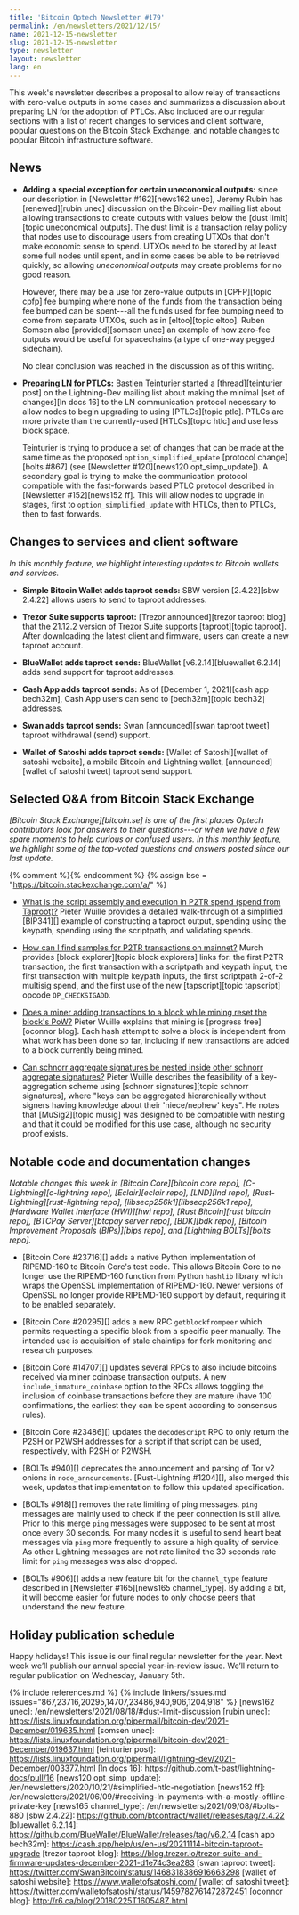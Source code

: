```yaml
---
title: 'Bitcoin Optech Newsletter #179'
permalink: /en/newsletters/2021/12/15/
name: 2021-12-15-newsletter
slug: 2021-12-15-newsletter
type: newsletter
layout: newsletter
lang: en
---
```

This week's newsletter describes a proposal to allow relay of
transactions with zero-value outputs in some cases and summarizes a
discussion about preparing LN for the adoption of PTLCs.  Also included
are our regular sections with a list of recent changes to services and
client software, popular questions on the Bitcoin Stack Exchange, and
notable changes to popular Bitcoin infrastructure software.

## News

- **Adding a special exception for certain uneconomical outputs:**
  since our description in [Newsletter #162][news162 unec], Jeremy Rubin
  has [renewed][rubin unec] discussion on the Bitcoin-Dev mailing list
  about allowing transactions to create outputs with values below the
  [dust limit][topic uneconomical outputs].  The dust limit is a
  transaction relay policy that nodes use to discourage users from
  creating UTXOs that don't make economic sense to spend.  UTXOs need to
  be stored by at least some full nodes until spent, and in some cases
  be able to be retrieved quickly, so allowing *uneconomical outputs*
  may create problems for no good reason.

  However, there may be a use for zero-value outputs in [CPFP][topic
  cpfp] fee bumping where none of the funds from the transaction
  being fee bumped can be spent---all the funds used for fee bumping
  need to come from separate UTXOs, such as in [eltoo][topic eltoo].
  Ruben Somsen also [provided][somsen unec] an example of how zero-fee
  outputs would be useful for spacechains (a type of one-way pegged
  sidechain).

  No clear conclusion was reached in the discussion as of this
  writing.

- **Preparing LN for PTLCs:** Bastien Teinturier started a
  [thread][teinturier post] on the Lightning-Dev mailing list about
  making the minimal [set of changes][ln docs 16] to the LN
  communication protocol necessary to allow nodes to begin upgrading to
  using [PTLCs][topic ptlc].  PTLCs are more private than the
  currently-used [HTLCs][topic htlc] and use less block space.

  Teinturier is trying to produce a set of changes that can be made at
  the same time as the proposed `option_simplified_update`
  [protocol change][bolts #867] (see [Newsletter #120][news120
  opt_simp_update]).  A secondary goal is trying to make the
  communication protocol compatible with the fast-forwards based PTLC
  protocol described in [Newsletter #152][news152 ff].  This will allow
  nodes to upgrade in stages, first to `option_simplified_update` with
  HTLCs, then to PTLCs, then to fast forwards.

## Changes to services and client software

*In this monthly feature, we highlight interesting updates to Bitcoin
wallets and services.*

- **Simple Bitcoin Wallet adds taproot sends:**
  SBW version [2.4.22][sbw 2.4.22] allows users to send to taproot addresses.

- **Trezor Suite supports taproot:**
  [Trezor announced][trezor taproot blog] that the 21.12.2 version of Trezor
  Suite supports [taproot][topic taproot]. After downloading the latest client
  and firmware, users can create a new taproot account.

- **BlueWallet adds taproot sends:**
  BlueWallet [v6.2.14][bluewallet 6.2.14] adds send support for taproot addresses.

- **Cash App adds taproot sends:**
  As of [December 1, 2021][cash app bech32m], Cash App users can send to
  [bech32m][topic bech32] addresses.

- **Swan adds taproot sends:**
  Swan [announced][swan taproot tweet] taproot withdrawal (send) support.

- **Wallet of Satoshi adds taproot sends:**
  [Wallet of Satoshi][wallet of satoshi website], a mobile Bitcoin and Lightning
  wallet, [announced][wallet of satoshi tweet] taproot send support.

## Selected Q&A from Bitcoin Stack Exchange

*[Bitcoin Stack Exchange][bitcoin.se] is one of the first places Optech
contributors look for answers to their questions---or when we have a
few spare moments to help curious or confused users.  In
this monthly feature, we highlight some of the top-voted questions and
answers posted since our last update.*

{% comment %}<!-- https://bitcoin.stackexchange.com/search?tab=votes&q=created%3a1m..%20is%3aanswer -->{% endcomment %}
{% assign bse = "https://bitcoin.stackexchange.com/a/" %}

- [What is the script assembly and execution in P2TR spend (spend from Taproot)?]({{bse}}111098)
  Pieter Wuille provides a detailed walk-through of a simplified [BIP341][]
  example of constructing a taproot output, spending using the keypath, spending
  using the scriptpath, and validating spends.

- [How can I find samples for P2TR transactions on mainnet?]({{bse}}110995)
  Murch provides [block explorer][topic block explorers] links for: the first P2TR
  transaction, the first transaction with a scriptpath and keypath input, the first
  transaction with multiple keypath inputs, the first scriptpath 2-of-2 multisig
  spend, and the first use of the new [tapscript][topic tapscript] opcode `OP_CHECKSIGADD`.

- [Does a miner adding transactions to a block while mining reset the block's PoW?]({{bse}}110903)
  Pieter Wuille explains that mining is [progress free][oconnor blog]. Each hash
  attempt to solve a block is independent from what work has been done so far,
  including if new transactions are added to a block currently being mined.

- [Can schnorr aggregate signatures be nested inside other schnorr aggregate signatures?]({{bse}}110862)
  Pieter Wuille describes the feasibility of a key-aggregation scheme using
  [schnorr signatures][topic schnorr signatures], where "keys can be aggregated
  hierarchically without signers having knowledge about their 'niece/nephew'
  keys". He notes that [MuSig2][topic musig] was designed to be compatible with
  nesting and that it could be modified for this use case, although no security
  proof exists.

## Notable code and documentation changes

*Notable changes this week in [Bitcoin Core][bitcoin core repo],
[C-Lightning][c-lightning repo], [Eclair][eclair repo], [LND][lnd repo],
[Rust-Lightning][rust-lightning repo], [libsecp256k1][libsecp256k1
repo], [Hardware Wallet Interface (HWI)][hwi repo],
[Rust Bitcoin][rust bitcoin repo], [BTCPay Server][btcpay server repo],
[BDK][bdk repo], [Bitcoin Improvement Proposals (BIPs)][bips repo], and
[Lightning BOLTs][bolts repo].*

- [Bitcoin Core #23716][] adds a native Python implementation of
  RIPEMD-160 to Bitcoin Core's test code.  This allows Bitcoin Core to
  no longer use the RIPEMD-160 function from Python `hashlib` library
  which wraps the OpenSSL implementation of RIPEMD-160.  Newer versions
  of OpenSSL no longer provide RIPEMD-160 support by default, requiring
  it to be enabled separately.

- [Bitcoin Core #20295][] adds a new RPC `getblockfrompeer` which permits
  requesting a specific block from a specific peer manually. The intended use
  is acquisition of stale chaintips for fork monitoring and research purposes.

- [Bitcoin Core #14707][] updates several RPCs to also include bitcoins
  received via miner coinbase transaction outputs.  A new
  `include_immature_coinbase` option to the RPCs allows toggling
  the inclusion of coinbase transactions before they are mature (have
  100 confirmations, the earliest they can be spent according to
  consensus rules).

- [Bitcoin Core #23486][] updates the `decodescript` RPC to only return
  the P2SH or P2WSH addresses for a script if that script can be used,
  respectively, with P2SH or P2WSH.

- [BOLTs #940][] deprecates the announcement and parsing of Tor
  v2 onions in `node_announcements`. [Rust-Lightning #1204][], also
  merged this week, updates that implementation to follow this updated
  specification.

- [BOLTs #918][] removes the rate limiting of ping messages. `ping` messages
  are mainly used to check if the peer connection is still alive. Prior to
  this merge `ping` messages were supposed to be sent at most once every 30
  seconds. For many nodes it is useful to send heart beat messages via `ping`
  more frequently to assure a high quality of service. As other Lightning
  messages are not rate limited the 30 seconds rate limit for `ping` messages
  was also dropped.

- [BOLTs #906][] adds a new feature bit for the `channel_type` feature
  described in [Newsletter #165][news165 channel_type].  By adding a
  bit, it will become easier for future nodes to only choose peers that
  understand the new feature.

## Holiday publication schedule

Happy holidays! This issue is our final regular newsletter for the year.
Next week we’ll publish our annual special year-in-review issue. We’ll
return to regular publication on Wednesday, January 5th.

{% include references.md %}
{% include linkers/issues.md issues="867,23716,20295,14707,23486,940,906,1204,918" %}
[news162 unec]: /en/newsletters/2021/08/18/#dust-limit-discussion
[rubin unec]: https://lists.linuxfoundation.org/pipermail/bitcoin-dev/2021-December/019635.html
[somsen unec]: https://lists.linuxfoundation.org/pipermail/bitcoin-dev/2021-December/019637.html
[teinturier post]: https://lists.linuxfoundation.org/pipermail/lightning-dev/2021-December/003377.html
[ln docs 16]: https://github.com/t-bast/lightning-docs/pull/16
[news120 opt_simp_update]: /en/newsletters/2020/10/21/#simplified-htlc-negotiation
[news152 ff]: /en/newsletters/2021/06/09/#receiving-ln-payments-with-a-mostly-offline-private-key
[news165 channel_type]: /en/newsletters/2021/09/08/#bolts-880
[sbw 2.4.22]: https://github.com/btcontract/wallet/releases/tag/2.4.22
[bluewallet 6.2.14]: https://github.com/BlueWallet/BlueWallet/releases/tag/v6.2.14
[cash app bech32m]: https://cash.app/help/us/en-us/20211114-bitcoin-taproot-upgrade
[trezor taproot blog]: https://blog.trezor.io/trezor-suite-and-firmware-updates-december-2021-d1e74c3ea283
[swan taproot tweet]: https://twitter.com/SwanBitcoin/status/1468318386916663298
[wallet of satoshi website]: https://www.walletofsatoshi.com/
[wallet of satoshi tweet]: https://twitter.com/walletofsatoshi/status/1459782761472872451
[oconnor blog]: http://r6.ca/blog/20180225T160548Z.html
